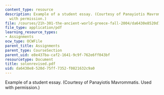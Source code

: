 ```yaml
---
content_type: resource
description: Example of a student essay. (Courtesy of Panayiotis Mavrommatis. Used
  with permission.)
file: /courses/21h-301-the-ancient-world-greece-fall-2004/da6430e8520d75ff7352f0821632c9a0_solonrevised.pdf
file_type: application/pdf
learning_resource_types:
- Assignments
ocw_type: OCWFile
parent_title: Assignments
parent_type: CourseSection
parent_uid: e8e437ba-caf2-1641-9c9f-762e6ff043bf
resourcetype: Document
title: solonrevised.pdf
uid: da6430e8-520d-75ff-7352-f0821632c9a0
---
```

Example of a student essay. (Courtesy of Panayiotis Mavrommatis. Used with permission.)

